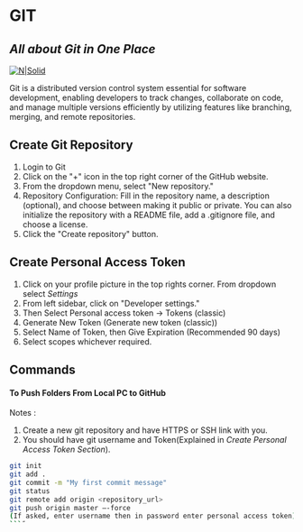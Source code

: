 # GIT
## _All about Git in One Place_

[![N|Solid](https://res.cloudinary.com/practicaldev/image/fetch/s---YzLIbj---/c_imagga_scale,f_auto,fl_progressive,h_420,q_auto,w_1000/https://dev-to-uploads.s3.amazonaws.com/i/ka0rfekqburijjrb9yoh.png)](https://github.com/bedhprasad29/git_notes)

Git is a distributed version control system essential for software development, enabling developers to track changes, collaborate on code, and manage multiple versions efficiently by utilizing features like branching, merging, and remote repositories.

## Create Git Repository
1) Login to Git
2) Click on the "+" icon in the top right corner of the GitHub website.
3) From the dropdown menu, select "New repository."
4) Repository Configuration:
Fill in the repository name, a description (optional), and choose between making it public or private.
You can also initialize the repository with a README file, add a .gitignore file, and choose a license.
5) Click the "Create repository" button.

## Create Personal Access Token
1) Click on your profile picture in the top rights corner. From dropdown select _Settings_
2) From left sidebar, click on "Developer settings."
3) Then Select Personal access token -> Tokens (classic)
4) Generate New Token (Generate new token (classic))
5) Select Name of Token, then Give Expiration (Recommended 90 days)
6) Select scopes whichever required.

## Commands

#### To Push Folders From Local PC to GitHub
Notes : 
1) Create a new git repository and have HTTPS or SSH link with you.
2) You should have git username and Token(Explained in _Create Personal Access Token Section_).
```sh
git init 
git add .
git commit -m "My first commit message"
git status
git remote add origin <repository_url>
git push origin master –-force 
(If asked, enter username then in password enter personal access token)
```˝